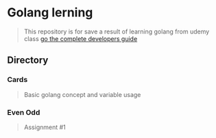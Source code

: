 # Golang lerning
> This repository is for save a result of learning golang from udemy class [go the complete developers guide](https://www.udemy.com/course/go-the-complete-developers-guide/)

## **Directory**
### Cards
> Basic golang concept and variable usage

### Even Odd
> Assignment #1
